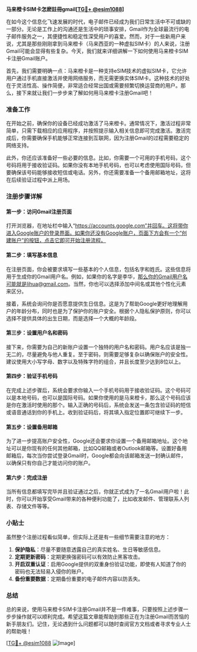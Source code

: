 **马来橙卡SIM卡怎麽註冊gmail[[TG💪+ @esim1088](https://t.me/s/esim1088)]**

在如今这个信息化飞速发展的时代，电子邮件已经成为我们日常生活中不可或缺的一部分。无论是工作上的沟通还是生活中的琐事安排，Gmail作为全球最流行的电子邮件服务之一，其便捷性和稳定性深受用户的喜爱。然而，对于一些新用户来说，尤其是那些刚刚拿到马来橙卡（马来西亚的一种虚拟SIM卡）的人来说，注册Gmail可能会显得有些复杂。今天，我们就来详细讲解一下如何使用马来橙卡SIM卡注册Gmail账户。

首先，我们需要明确一点：马来橙卡是一种支持eSIM技术的虚拟SIM卡，它允许用户通过手机直接激活并使用网络服务，而无需更换实体SIM卡。这种技术的好处在于灵活性高、操作简便，非常适合经常出国或需要频繁切换运营商的用户。那么，接下来就让我们一步步来了解如何用马来橙卡注册Gmail吧！

### 准备工作

在开始之前，确保你的设备已经成功激活了马来橙卡。通常情况下，激活过程非常简单，只需下载相应的应用程序，并按照提示输入相关信息即可完成激活。激活完成后，你需要确保手机能够正常连接到互联网，因为注册Gmail的过程需要稳定的网络支持。

此外，你还应该准备好一些必要的信息。比如，你需要一个可用的手机号码，这个号码将用于接收验证码。如果你没有本地手机号码，也可以考虑使用国际号码，但要确保该号码能够接收短信或电话。另外，你还需要准备一个备用邮箱地址，这将在后续验证过程中派上用场。

### 注册步骤详解

#### 第一步：访问Gmail注册页面

打开浏览器，在地址栏中输入“https://accounts.google.com”并回车。这将带你进入Google账户的登录界面。如果你还没有Google账户，页面下方会有一个“创建账户”的按钮，点击它即可开始注册流程。

#### 第二步：填写基本信息

在注册页面，你会被要求填写一些基本的个人信息，包括名字和姓氏。这些信息将用于生成你的Gmail用户名。例如，如果你的名字是李华，那么你的Gmail用户名可能就是lihua@gmail.com。当然，你也可以选择添加中间名或其他个性化元素来区分。

接着，系统会询问你是否愿意提供生日信息。这是为了帮助Google更好地理解用户的年龄分布，同时也是为了保护你的账户安全。根据个人隐私保护原则，你可以选择不提供具体的出生日期，而是选择一个大概的年龄段。

#### 第三步：设置用户名和密码

接下来，你需要为自己的新账户设置一个独特的用户名和密码。用户名应该是独一无二的，尽量避免与他人重复。至于密码，则需要足够复杂以确保账户的安全性。建议使用大小写字母、数字以及特殊字符的组合，并且长度至少达到8位以上。

#### 第四步：验证手机号码

在完成上述步骤后，系统会要求你输入一个手机号码用于接收验证码。这个号码可以是本地号码，也可以是国际号码。如果你使用的是马来橙卡，那么这个号码应该是你在激活时使用的那个。输入正确的号码后，系统会发送一条包含验证码的短信或语音通话到你的手机上。收到验证码后，将其填入指定位置即可继续下一步。

#### 第五步：设置备用邮箱

为了进一步提高账户安全性，Google还会要求你设置一个备用邮箱地址。这个地址可以是你现有的任何其他邮箱，比如QQ邮箱或者Outlook邮箱等。设置好备用邮箱后，每次当你尝试登录Gmail时，Google都会向该邮箱发送一封确认邮件，以确保只有你自己才能访问你的账户。

#### 第六步：完成注册

当所有信息都填写完毕并且验证通过之后，你就正式成为了一名Gmail用户啦！此时，你可以开始享受Gmail带来的各种便利功能了，比如收发邮件、管理联系人列表、存储文件等等。

### 小贴士

虽然整个注册过程看似简单，但实际上还是有一些细节需要注意的地方：

1. **保护隐私**：尽量不要随意透露自己的真实姓名、生日等敏感信息。
2. **定期更新密码**：定期更换强密码可以有效防止黑客攻击。
3. **开启双重认证**：启用Google提供的双重身份验证功能，即使有人知道了你的密码也无法轻易入侵你的账户。
4. **备份重要数据**：定期备份重要的电子邮件内容以防丢失。

### 总结

总的来说，使用马来橙卡SIM卡注册Gmail并不是一件难事，只要按照上述步骤一步步操作就可以顺利完成。希望这篇文章能帮助到那些正在为注册Gmail而苦恼的新手朋友们。记住，无论遇到什么问题都可以随时查阅官方文档或者寻求专业人士的帮助哦！

[[TG💪+ @esim1088](https://t.me/s/esim1088) ![Image](https://i.postimg.cc/4NQfJmqS/Snipaste-2025-05-13-00-14-12.png)]